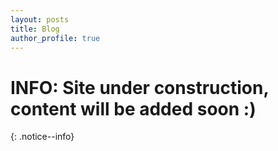 ```yaml
---
layout: posts
title: Blog
author_profile: true
---
```

# INFO: Site under construction, content will be added soon :)
{: .notice--info}
